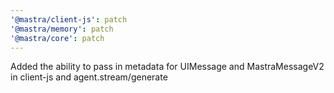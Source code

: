 ```yaml
---
'@mastra/client-js': patch
'@mastra/memory': patch
'@mastra/core': patch
---
```


Added the ability to pass in metadata for UIMessage and MastraMessageV2 in client-js and agent.stream/generate

